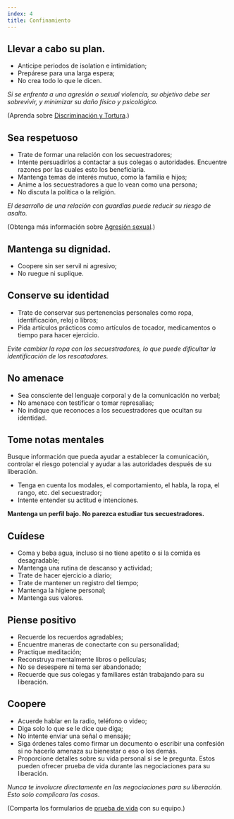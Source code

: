 ```yaml
---
index: 4
title: Confinamiento
---
```

## Llevar a cabo su plan.

* Anticipe periodos de isolation e intimidation;
*   Prepárese para una larga espera;
*   No crea todo lo que le dicen.

*Si se enfrenta a una agresión o sexual violencia, su objetivo debe ser sobrevivir, y minimizar su daño físico y psicológico.*

(Aprenda sobre [Discriminación y Tortura](umbrella://incident-response/arrests/beginner/s_discrimination-and-torture.md).)

## Sea respetuoso

*   Trate de formar una relación con los secuestradores;
*   Intente persuadirlos a contactar a sus colegas o autoridades. Encuentre razones por las cuales esto los beneficiaría.
*   Mantenga temas de interés mutuo, como la familia e hijos;
*   Anime a los secuestradores a que lo vean como una persona;
*   No discuta la política o la religión.

*El desarrollo de una relación con guardias puede reducir su riesgo de asalto.*

(Obtenga más información sobre [Agresión sexual](umbrella://incident-response/sexual-assault).)

## Mantenga su dignidad.

*   Coopere sin ser servil ni agresivo;
*   No ruegue ni suplique.

## Conserve su identidad

*   Trate de conservar sus pertenencias personales como ropa, identificación, reloj o libros;
*   Pida artículos prácticos como artículos de tocador, medicamentos o tiempo para hacer ejercicio.

_Evite cambiar la ropa con los secuestradores, lo que puede dificultar la identificación de los rescatadores._

## No amenace

*   Sea consciente del lenguaje corporal y de la comunicación no verbal;
*   No amenace con testificar o tomar represalias;
*   No indique que reconoces a los secuestradores que ocultan su identidad.

## Tome notas mentales

Busque información que pueda ayudar a establecer la comunicación, controlar el riesgo potencial y ayudar a las autoridades después de su liberación.

*   Tenga en cuenta los modales, el comportamiento, el habla, la ropa, el rango, etc. del secuestrador;
*   Intente entender su actitud e intenciones.

**Mantenga un perfil bajo. No parezca estudiar tus secuestradores.**

## Cuídese

*   Coma y beba agua, incluso si no tiene apetito o si la comida es desagradable;
*   Mantenga una rutina de descanso y actividad;
*   Trate de hacer ejercicio a diario;
*   Trate de mantener un registro del tiempo;
*   Mantenga la higiene personal;
*   Mantenga sus valores.

## Piense positivo

*   Recuerde los recuerdos agradables;
*   Encuentre maneras de conectarte con su personalidad;
*   Practique meditación;
*   Reconstruya mentalmente libros o películas;
*   No se desespere ni tema ser abandonado;
*   Recuerde que sus colegas y familiares están trabajando para su liberación.

## Coopere

*   Acuerde hablar en la radio, teléfono o video;
*   Diga solo lo que se le dice que diga;
*   No intente enviar una señal o mensaje;
*   Siga órdenes tales como firmar un documento o escribir una confesión si no hacerlo amenaza su bienestar o eso o los demás.
*   Proporcione detalles sobre su vida personal si se le pregunta. Estos pueden ofrecer prueba de vida durante las negociaciones para su liberación.

_Nunca te involucre directamente en las negociaciones para su liberación. Esto solo complicara las cosas._

(Comparta los formularios de [prueba de vida](umbrella://forms/f_digital-security-incident.yml) con su equipo.)